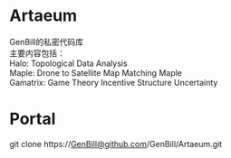 # Artaeum
GenBill的私密代码库  
主要内容包括：  
Halo: Topological Data Analysis  
Maple: Drone to Satellite Map Matching Maple  
Gamatrix: Game Theory Incentive Structure Uncertainty  

# Portal
git clone https://GenBill@github.com/GenBill/Artaeum.git  
